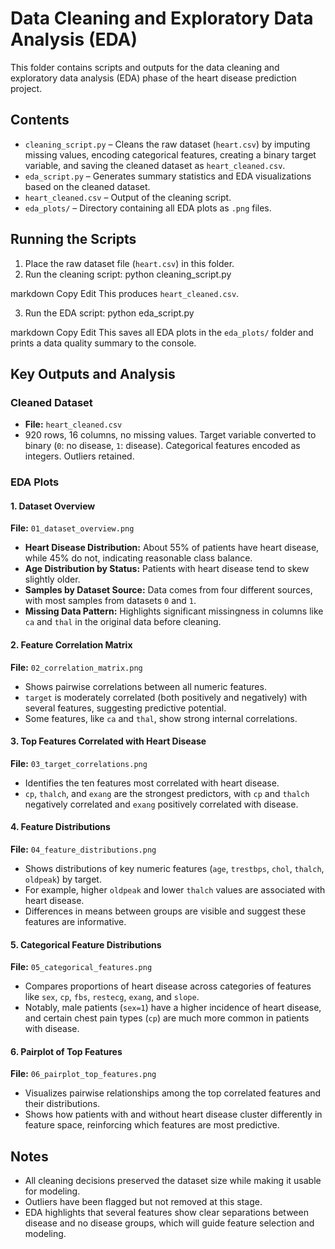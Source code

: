 # Data Cleaning and Exploratory Data Analysis (EDA)

This folder contains scripts and outputs for the data cleaning and exploratory data analysis (EDA) phase of the heart disease prediction project.

## Contents

- `cleaning_script.py` – Cleans the raw dataset (`heart.csv`) by imputing missing values, encoding categorical features, creating a binary target variable, and saving the cleaned dataset as `heart_cleaned.csv`.
- `eda_script.py` – Generates summary statistics and EDA visualizations based on the cleaned dataset.
- `heart_cleaned.csv` – Output of the cleaning script.
- `eda_plots/` – Directory containing all EDA plots as `.png` files.

## Running the Scripts

1. Place the raw dataset file (`heart.csv`) in this folder.
2. Run the cleaning script:
python cleaning_script.py

markdown
Copy
Edit
This produces `heart_cleaned.csv`.

3. Run the EDA script:
python eda_script.py

markdown
Copy
Edit
This saves all EDA plots in the `eda_plots/` folder and prints a data quality summary to the console.

## Key Outputs and Analysis

### Cleaned Dataset
- **File:** `heart_cleaned.csv`
- 920 rows, 16 columns, no missing values. Target variable converted to binary (`0`: no disease, `1`: disease). Categorical features encoded as integers. Outliers retained.

### EDA Plots

#### 1. Dataset Overview
**File:** `01_dataset_overview.png`  
- **Heart Disease Distribution:** About 55% of patients have heart disease, while 45% do not, indicating reasonable class balance.  
- **Age Distribution by Status:** Patients with heart disease tend to skew slightly older.  
- **Samples by Dataset Source:** Data comes from four different sources, with most samples from datasets `0` and `1`.  
- **Missing Data Pattern:** Highlights significant missingness in columns like `ca` and `thal` in the original data before cleaning.

#### 2. Feature Correlation Matrix
**File:** `02_correlation_matrix.png`  
- Shows pairwise correlations between all numeric features.  
- `target` is moderately correlated (both positively and negatively) with several features, suggesting predictive potential.  
- Some features, like `ca` and `thal`, show strong internal correlations.

#### 3. Top Features Correlated with Heart Disease
**File:** `03_target_correlations.png`  
- Identifies the ten features most correlated with heart disease.  
- `cp`, `thalch`, and `exang` are the strongest predictors, with `cp` and `thalch` negatively correlated and `exang` positively correlated with disease.

#### 4. Feature Distributions
**File:** `04_feature_distributions.png`  
- Shows distributions of key numeric features (`age`, `trestbps`, `chol`, `thalch`, `oldpeak`) by target.  
- For example, higher `oldpeak` and lower `thalch` values are associated with heart disease.  
- Differences in means between groups are visible and suggest these features are informative.

#### 5. Categorical Feature Distributions
**File:** `05_categorical_features.png`  
- Compares proportions of heart disease across categories of features like `sex`, `cp`, `fbs`, `restecg`, `exang`, and `slope`.  
- Notably, male patients (`sex=1`) have a higher incidence of heart disease, and certain chest pain types (`cp`) are much more common in patients with disease.

#### 6. Pairplot of Top Features
**File:** `06_pairplot_top_features.png`  
- Visualizes pairwise relationships among the top correlated features and their distributions.  
- Shows how patients with and without heart disease cluster differently in feature space, reinforcing which features are most predictive.

## Notes

- All cleaning decisions preserved the dataset size while making it usable for modeling.
- Outliers have been flagged but not removed at this stage.
- EDA highlights that several features show clear separations between disease and no disease groups, which will guide feature selection and modeling.
